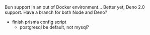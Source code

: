 Bun support in an out of Docker environment... Better yet, Deno 2.0 support. Have a branch for both Node and Deno?

- finish prisma config script
    - postgresql be default, not mysql?


